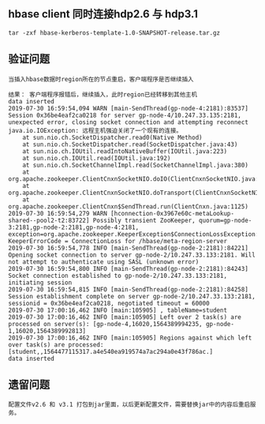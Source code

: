 ## hbase client 同时连接hdp2.6 与 hdp3.1
    tar -zxf hbase-kerberos-template-1.0-SNAPSHOT-release.tar.gz
## 验证问题
    当插入hbase数据时region所在的节点重启，客户端程序是否继续插入
    
    结果： 客户端程序报错后，继续插入，此时region已经转移到其他主机
    data inserted
    2019-07-30 16:59:54,094 WARN [main-SendThread(gp-node-4:2181):83537] Session 0x36be4eaf2ca0218 for server gp-node-4/10.247.33.135:2181, unexpected error, closing socket connection and attempting reconnect
    java.io.IOException: 远程主机强迫关闭了一个现有的连接。
    	at sun.nio.ch.SocketDispatcher.read0(Native Method)
    	at sun.nio.ch.SocketDispatcher.read(SocketDispatcher.java:43)
    	at sun.nio.ch.IOUtil.readIntoNativeBuffer(IOUtil.java:223)
    	at sun.nio.ch.IOUtil.read(IOUtil.java:192)
    	at sun.nio.ch.SocketChannelImpl.read(SocketChannelImpl.java:380)
    	at org.apache.zookeeper.ClientCnxnSocketNIO.doIO(ClientCnxnSocketNIO.java:68)
    	at org.apache.zookeeper.ClientCnxnSocketNIO.doTransport(ClientCnxnSocketNIO.java:366)
    	at org.apache.zookeeper.ClientCnxn$SendThread.run(ClientCnxn.java:1125)
    2019-07-30 16:59:54,279 WARN [hconnection-0x3967e60c-metaLookup-shared--pool2-t2:83722] Possibly transient ZooKeeper, quorum=gp-node-3:2181,gp-node-2:2181,gp-node-4:2181, exception=org.apache.zookeeper.KeeperException$ConnectionLossException: KeeperErrorCode = ConnectionLoss for /hbase/meta-region-server
    2019-07-30 16:59:54,778 INFO [main-SendThread(gp-node-2:2181):84221] Opening socket connection to server gp-node-2/10.247.33.133:2181. Will not attempt to authenticate using SASL (unknown error)
    2019-07-30 16:59:54,800 INFO [main-SendThread(gp-node-2:2181):84243] Socket connection established to gp-node-2/10.247.33.133:2181, initiating session
    2019-07-30 16:59:54,815 INFO [main-SendThread(gp-node-2:2181):84258] Session establishment complete on server gp-node-2/10.247.33.133:2181, sessionid = 0x36be4eaf2ca0218, negotiated timeout = 60000
    2019-07-30 17:00:16,462 INFO [main:105905] , tableName=student
    2019-07-30 17:00:16,462 INFO [main:105905] Left over 2 task(s) are processed on server(s): [gp-node-4,16020,1564389994235, gp-node-1,16020,1564389992813]
    2019-07-30 17:00:16,462 INFO [main:105905] Regions against which left over task(s) are processed: [student,,1564477115317.a4e540ea919574a7ac294a0e43f786ac.]
    data inserted

    
    
    
## 遗留问题
    配置文件v2.6 和 v3.1 打包到jar里面，以后更新配置文件，需要替换jar中的内容后重启服务。

